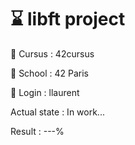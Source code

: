 # ⌛ libft project

🏫 Cursus : 42cursus

📌 School : 42 Paris

👨 Login  : llaurent


Actual state : In work...

Result       : ---%
